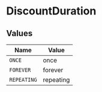 # DiscountDuration


## Values

| Name        | Value       |
| ----------- | ----------- |
| `ONCE`      | once        |
| `FOREVER`   | forever     |
| `REPEATING` | repeating   |